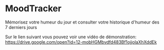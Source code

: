 # MoodTracker
Mémorisez votre humeur du jour et consulter votre historique d'humeur des 7 derniers jours

Sur le lien suivant vous pouvez voir une vidéo de démonstration: https://drive.google.com/open?id=12-mobHGMbvdfd483Bf1ojjolaXhXddEk
